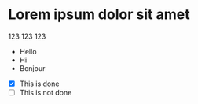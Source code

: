 # Lorem ipsum dolor sit amet

123 123 123

- Hello
- Hi
- Bonjour

- [x] This is done
- [ ] This is not done
